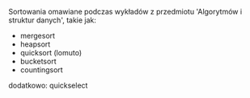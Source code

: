 Sortowania omawiane podczas wykładów z przedmiotu 'Algorytmów i struktur danych', takie jak:

- mergesort
- heapsort
- quicksort (lomuto)
- bucketsort
- countingsort

dodatkowo: quickselect

